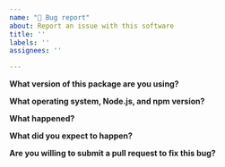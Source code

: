 ```yaml
---
name: "🐞 Bug report"
about: Report an issue with this software
title: ''
labels: ''
assignees: ''

---
```


<!-- DO NOT POST LINKS OR REFERENCES TO COPYRIGHTED CONTENT IN YOUR ISSUE. -->

**What version of this package are you using?**

**What operating system, Node.js, and npm version?**

**What happened?**

**What did you expect to happen?**

**Are you willing to submit a pull request to fix this bug?**

